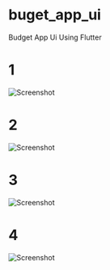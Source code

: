 # buget_app_ui
 Budget App Ui Using Flutter
# 1
![Screenshot](https://github.com/pawanbangar/buget_app_ui/blob/main/ScreenShots/Screenshot_2021-06-28-15-49-05-31.jpg)
# 2
![Screenshot](https://github.com/pawanbangar/buget_app_ui/blob/main/ScreenShots/Screenshot_2021-06-28-15-49-15-81.jpg)
# 3
![Screenshot](https://github.com/pawanbangar/buget_app_ui/blob/main/ScreenShots/Screenshot_2021-06-28-15-49-22-50.jpg)
# 4
![Screenshot](https://github.com/pawanbangar/buget_app_ui/blob/main/ScreenShots/Screenshot_2021-06-28-15-49-26-09.jpg)
